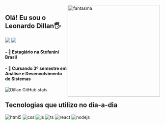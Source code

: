 <img src="https://octodex.github.com/images/spidertocat.png" width="300px" align="right" alt="fantasma">

## Olá! Eu sou o Leonardo Dillan🖐️

<a href = "mailto:mecdillan@gmail.com"><img src="https://img.shields.io/badge/-Gmail-%23333?style=for-the-badge&logo=gmail&logoColor=white" target="_blank"></a>
<a href="https://www.linkedin.com/in/leonardodillan" target="_blank"><img src="https://img.shields.io/badge/-LinkedIn-%230077B5?style=for-the-badge&logo=linkedin&logoColor=white" target="_blank"></a>

#### - 🔭 Estagiário na Stefanini Brasil
#### - 🌱 Cursando 3º semestre em Análise e Desenvolvimento de Sistemas

![Dillan GitHub stats](https://github-readme-stats.vercel.app/api?username=leonardodillan&show_icons=true&theme=dracula&count_private=true)

## Tecnologias que utilizo no dia-a-dia

<div style="display: inline_block">
  <img align="center" alt="html5" src="https://img.shields.io/badge/HTML5-E34F26?style=for-the-badge&logo=html5&logoColor=white" />
  <img align="center" alt="css" src="https://img.shields.io/badge/CSS3-1572B6?style=for-the-badge&logo=css3&logoColor=white" />
  <img align="center" alt="js" src="https://img.shields.io/badge/JavaScript-F7DF1E?style=for-the-badge&logo=javascript&logoColor=black" />
  <img align="center" alt="ts" src="https://img.shields.io/badge/TypeScript-007ACC?style=for-the-badge&logo=typescript&logoColor=white" />
  <img align="center" alt="react" src="https://img.shields.io/badge/React-20232A?style=for-the-badge&logo=react&logoColor=61DAFB" />
  <img align="center" alt="nodejs" src="https://img.shields.io/badge/Node.js-43853D?style=for-the-badge&logo=node.js&logoColor=white" />
</div><br/>



